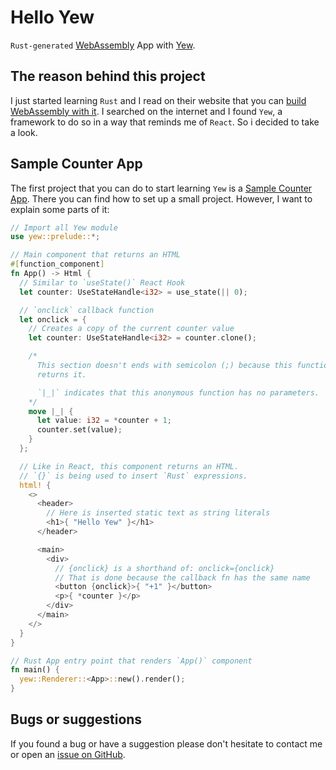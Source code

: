 # Hello Yew

`Rust-generated` [WebAssembly](https://webassembly.org/) App with
[Yew](https://yew.rs/).

## The reason behind this project

I just started learning `Rust` and I read on their website that you can [build
WebAssembly with it](https://www.rust-lang.org/what/wasm). I searched on
the internet and I found `Yew`, a framework to do so in a way that reminds me
of `React`. So i decided to take a look.

## Sample Counter App

The first project that you can do to start learning `Yew` is a [Sample Counter
App](https://yew.rs/docs/getting-started/build-a-sample-app). There you can find
how to set up a small project. However, I want to explain some parts of it:

```rust
// Import all Yew module
use yew::prelude::*;

// Main component that returns an HTML
#[function_component]
fn App() -> Html {
  // Similar to `useState()` React Hook
  let counter: UseStateHandle<i32> = use_state(|| 0);

  // `onclick` callback function
  let onclick = {
    // Creates a copy of the current counter value
    let counter: UseStateHandle<i32> = counter.clone();

    /*
      This section doesn't ends with semicolon (;) because this functions
      returns it.

      `|_|` indicates that this anonymous function has no parameters.
    */
    move |_| {
      let value: i32 = *counter + 1;
      counter.set(value);
    }
  };

  // Like in React, this component returns an HTML.
  // `{}` is being used to insert `Rust` expressions.
  html! {
    <>
      <header>
        // Here is inserted static text as string literals
        <h1>{ "Hello Yew" }</h1>
      </header>

      <main>
        <div>
          // {onclick} is a shorthand of: onclick={onclick}
          // That is done because the callback fn has the same name
          <button {onclick}>{ "+1" }</button>
          <p>{ *counter }</p>
        </div>
      </main>
    </>
  }
}

// Rust App entry point that renders `App()` component
fn main() {
  yew::Renderer::<App>::new().render();
}
```

## Bugs or suggestions

If you found a bug or have a suggestion please don't hesitate to contact me or
open an
[issue on GitHub](https://github.com/pabcrudel/hello-yew/issues).
